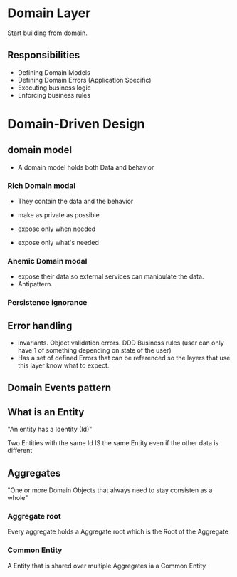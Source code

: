 # Domain Layer
Start building from domain.
## Responsibilities
- Defining Domain Models
- Defining Domain Errors (Application Specific)
- Executing business logic
- Enforcing business rules



# Domain-Driven Design

## domain model
- A domain model holds both Data and behavior

### Rich Domain modal
- They contain the data and the behavior

- make as private as possible
- expose only when needed
- expose only what's needed

### Anemic Domain modal
- expose their data so external services can manipulate the data.
- Antipattern.

### Persistence ignorance

## Error handling
- invariants. Object validation errors. DDD Business rules (user can only have 1 of something depending on state of the user)
- Has a set of defined Errors that can be referenced so the layers that use this layer know what to expect.

## Domain Events pattern

## What is an Entity
"An entity has a Identity (Id)"

Two Entities with the same Id IS the same Entity even if the other data is different

## Aggregates
"One or more Domain Objects that always need to stay consisten as a whole"

### Aggregate root
Every aggregate holds a Aggregate root which is the Root of the Aggregate

### Common Entity
A Entity that is shared over multiple Aggregates ia a Common Entity
